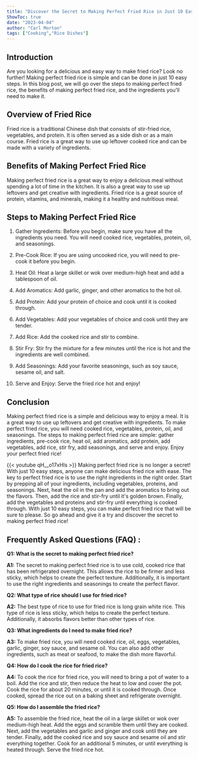 ```yaml
---
title: "Discover the Secret to Making Perfect Fried Rice in Just 10 Easy Steps!"
ShowToc: true 
date: "2023-04-04"
author: "Carl Morton" 
tags: ["Cooking","Rice Dishes"]
---
```

## Introduction

Are you looking for a delicious and easy way to make fried rice? Look no further! Making perfect fried rice is simple and can be done in just 10 easy steps. In this blog post, we will go over the steps to making perfect fried rice, the benefits of making perfect fried rice, and the ingredients you’ll need to make it.

## Overview of Fried Rice

Fried rice is a traditional Chinese dish that consists of stir-fried rice, vegetables, and protein. It is often served as a side dish or as a main course. Fried rice is a great way to use up leftover cooked rice and can be made with a variety of ingredients.

## Benefits of Making Perfect Fried Rice

Making perfect fried rice is a great way to enjoy a delicious meal without spending a lot of time in the kitchen. It is also a great way to use up leftovers and get creative with ingredients. Fried rice is a great source of protein, vitamins, and minerals, making it a healthy and nutritious meal.

## Steps to Making Perfect Fried Rice

1. Gather Ingredients: Before you begin, make sure you have all the ingredients you need. You will need cooked rice, vegetables, protein, oil, and seasonings.

2. Pre-Cook Rice: If you are using uncooked rice, you will need to pre-cook it before you begin.

3. Heat Oil: Heat a large skillet or wok over medium-high heat and add a tablespoon of oil.

4. Add Aromatics: Add garlic, ginger, and other aromatics to the hot oil.

5. Add Protein: Add your protein of choice and cook until it is cooked through.

6. Add Vegetables: Add your vegetables of choice and cook until they are tender.

7. Add Rice: Add the cooked rice and stir to combine.

8. Stir Fry: Stir fry the mixture for a few minutes until the rice is hot and the ingredients are well combined.

9. Add Seasonings: Add your favorite seasonings, such as soy sauce, sesame oil, and salt.

10. Serve and Enjoy: Serve the fried rice hot and enjoy!

## Conclusion

Making perfect fried rice is a simple and delicious way to enjoy a meal. It is a great way to use up leftovers and get creative with ingredients. To make perfect fried rice, you will need cooked rice, vegetables, protein, oil, and seasonings. The steps to making perfect fried rice are simple: gather ingredients, pre-cook rice, heat oil, add aromatics, add protein, add vegetables, add rice, stir fry, add seasonings, and serve and enjoy. Enjoy your perfect fried rice!

{{< youtube qH__o17xHls >}} 
Making perfect fried rice is no longer a secret! With just 10 easy steps, anyone can make delicious fried rice with ease. The key to perfect fried rice is to use the right ingredients in the right order. Start by prepping all of your ingredients, including vegetables, proteins, and seasonings. Next, heat the oil in the pan and add the aromatics to bring out the flavors. Then, add the rice and stir-fry until it's golden brown. Finally, add the vegetables and proteins and stir-fry until everything is cooked through. With just 10 easy steps, you can make perfect fried rice that will be sure to please. So go ahead and give it a try and discover the secret to making perfect fried rice!

## Frequently Asked Questions (FAQ) :
**Q1: What is the secret to making perfect fried rice?**

**A1:** The secret to making perfect fried rice is to use cold, cooked rice that has been refrigerated overnight. This allows the rice to be firmer and less sticky, which helps to create the perfect texture. Additionally, it is important to use the right ingredients and seasonings to create the perfect flavor. 

**Q2: What type of rice should I use for fried rice?**

**A2:** The best type of rice to use for fried rice is long grain white rice. This type of rice is less sticky, which helps to create the perfect texture. Additionally, it absorbs flavors better than other types of rice. 

**Q3: What ingredients do I need to make fried rice?**

**A3:** To make fried rice, you will need cooked rice, oil, eggs, vegetables, garlic, ginger, soy sauce, and sesame oil. You can also add other ingredients, such as meat or seafood, to make the dish more flavorful. 

**Q4: How do I cook the rice for fried rice?**

**A4:** To cook the rice for fried rice, you will need to bring a pot of water to a boil. Add the rice and stir, then reduce the heat to low and cover the pot. Cook the rice for about 20 minutes, or until it is cooked through. Once cooked, spread the rice out on a baking sheet and refrigerate overnight. 

**Q5: How do I assemble the fried rice?**

**A5:** To assemble the fried rice, heat the oil in a large skillet or wok over medium-high heat. Add the eggs and scramble them until they are cooked. Next, add the vegetables and garlic and ginger and cook until they are tender. Finally, add the cooked rice and soy sauce and sesame oil and stir everything together. Cook for an additional 5 minutes, or until everything is heated through. Serve the fried rice hot.


